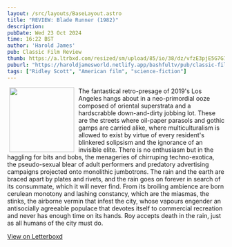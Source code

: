 ```yaml
---
layout: /src/layouts/BaseLayout.astro
title: "REVIEW: Blade Runner (1982)"
description: 
pubDate: Wed 23 Oct 2024
time: 16:22 BST
author: 'Harold James'
pub: Classic Film Review
thumb: https://a.ltrbxd.com/resized/sm/upload/85/io/38/dz/vfzE3pjE5G7G7kcZWrA3fnbZo7V-0-2000-0-3000-crop.jpg?v=0d5de70f0d
puburl: "https://haroldjamesworld.netlify.app/bashfultv/pub/classic-film-review"
tags: ["Ridley Scott", "American film", "science-fiction"]
---
```

<img src="https://a.ltrbxd.com/resized/sm/upload/85/io/38/dz/vfzE3pjE5G7G7kcZWrA3fnbZo7V-0-2000-0-3000-crop.jpg?v=0d5de70f0d" style="width:150px;height:auto;float:left;padding-right:10px;padding-left:5px;">

The fantastical retro-presage of 2019's Los Angeles hangs about in a neo-primordial ooze composed of oriental superstrata and a hardscrabble down-and-dirty jobbing lot. These are the streets where oil-paper parasols and gothic gamps are carried alike, where multiculturalism is allowed to exist by virtue of every resident's blinkered solipsism and the ignorance of an invisible elite. There is no enthusiasm but in the haggling for bits and bobs, the menageries of chirruping techno-exotica, the pseudo-sexual blear of adult performers and predatory advertising campaigns projected onto monolithic jumbotrons. The rain and the earth are braced apart by plates and rivets, and the rain goes on forever in search of its consummate, which it will never find. From its broiling ambience are born cerulean monotony and lashing constancy, which are the miasmas, the stinks, the airborne vermin that infest the city, whose vapours engender an antisocially agreeable populace that devotes itself to commercial recreation and never has enough time on its hands. Roy accepts death in the rain, just as all humans of the city must do.

<a href="https://letterboxd.com/for_you_bruce/film/blade-runner" target="_blank" rel="noopener noreferrer">View on Letterboxd</a>